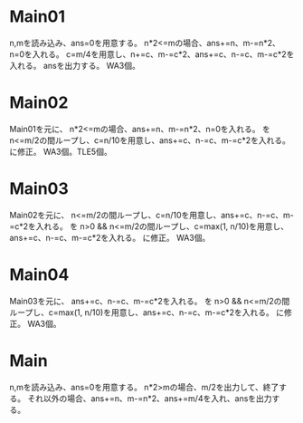 # Main01
n,mを読み込み、ans=0を用意する。
n\*2<=mの場合、ans+=n、m-=n\*2、n=0を入れる。
c=m/4を用意し、n+=c、m-=c\*2、ans+=c、n-=c、m-=c\*2を入れる。
ansを出力する。
WA3個。

# Main02
Main01を元に、
n\*2<=mの場合、ans+=n、m-=n\*2、n=0を入れる。
を
n<=m/2の間ループし、c=n/10を用意し、ans+=c、n-=c、m-=c\*2を入れる。
に修正。
WA3個。TLE5個。

# Main03
Main02を元に、
n<=m/2の間ループし、c=n/10を用意し、ans+=c、n-=c、m-=c\*2を入れる。
を
n>0 && n<=m/2の間ループし、c=max(1, n/10)を用意し、ans+=c、n-=c、m-=c\*2を入れる。
に修正。
WA3個。

# Main04
Main03を元に、
ans+=c、n-=c、m-=c\*2を入れる。
を
n>0 && n<=m/2の間ループし、c=max(1, n/10)を用意し、ans+=c、n-=c、m-=c\*2を入れる。
に修正。
WA3個。

# Main
n,mを読み込み、ans=0を用意する。
n\*2>mの場合、m/2を出力して、終了する。
それ以外の場合、ans+=n、m-=n*2、ans+=m/4を入れ、ansを出力する。

